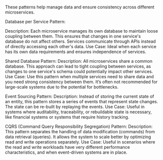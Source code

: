 These patterns help manage data and ensure consistency across different microservices.

Database per Service Pattern:

Description: Each microservice manages its own database to maintain loose coupling between them. This ensures that
changes in one service's database do not affect others. Services communicate through APIs instead of directly accessing
each other's data.
Use Case: Ideal when each service has its own data requirements and ensures independence of services.

Shared Database Pattern:
Description: All microservices share a common database. This approach can lead to tight coupling between services, as
changes to one service's schema could potentially impact other services.
Use Case: Use this pattern when multiple services need to share data and you need strong consistency between them. It’s
often not recommended for large-scale systems due to the potential for bottlenecks.

Event Sourcing Pattern:
Description: Instead of storing the current state of an entity, this pattern stores a series of events that represent
state changes. The state can be re-built by replaying the events.
Use Case: Useful in systems where auditability, traceability, or rebuildable state is necessary, like financial systems
or systems that require history tracking.

CQRS (Command Query Responsibility Segregation) Pattern:
Description: This pattern separates the handling of data modification (commands) from data retrieval (queries). It
allows the system to scale better by optimizing read and write operations separately.
Use Case: Useful in scenarios where the read and write workloads have very different performance characteristics, and
when event-driven systems are in place.
